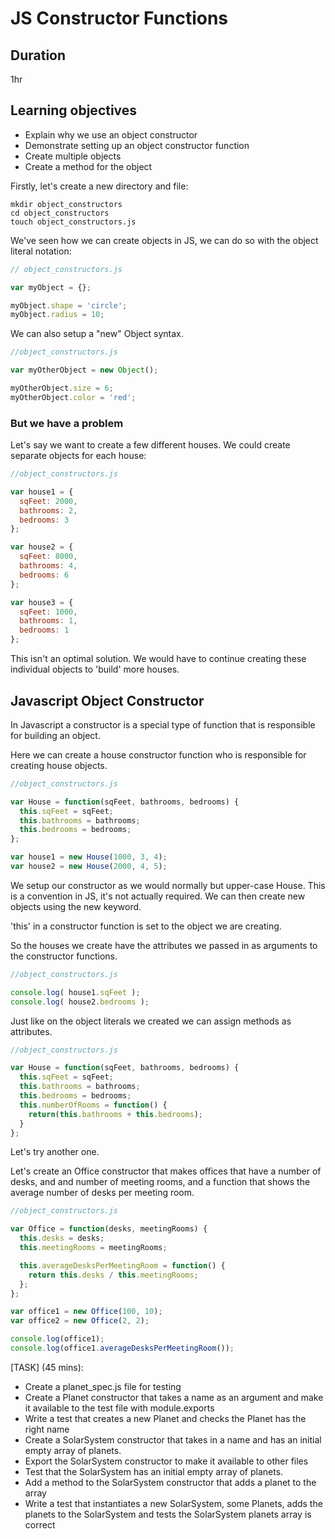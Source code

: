 # JS Constructor Functions

## Duration
1hr

## Learning objectives

- Explain why we use an object constructor
- Demonstrate setting up an object constructor function
- Create multiple objects
- Create a method for the object

Firstly, let's create a new directory and file:

```
mkdir object_constructors
cd object_constructors
touch object_constructors.js
```

We've seen how we can create objects in JS, we can do so with the object literal notation:

```js
// object_constructors.js

var myObject = {};

myObject.shape = 'circle';
myObject.radius = 10;
```
We can also setup a "new" Object syntax.

```js
//object_constructors.js

var myOtherObject = new Object();

myOtherObject.size = 6;
myOtherObject.color = 'red';
```

### But we have a problem

Let's say we want to create a few different houses. We could create separate objects for each house:

```js
//object_constructors.js

var house1 = {
  sqFeet: 2000,
  bathrooms: 2,
  bedrooms: 3
};

var house2 = {
  sqFeet: 8000,
  bathrooms: 4,
  bedrooms: 6
};

var house3 = {
  sqFeet: 1000,
  bathrooms: 1,
  bedrooms: 1
};

```
This isn't an optimal solution. We would have to continue creating these individual objects to 'build' more houses.


## Javascript Object Constructor

In Javascript a constructor is a special type of function that is responsible for building an object.

Here we can create a house constructor function who is responsible for creating house objects.

```js
//object_constructors.js

var House = function(sqFeet, bathrooms, bedrooms) {
  this.sqFeet = sqFeet;
  this.bathrooms = bathrooms;
  this.bedrooms = bedrooms;
};

var house1 = new House(1000, 3, 4);
var house2 = new House(2000, 4, 5);
```

We setup our constructor as we would normally but upper-case House. This is a convention in JS, it's not actually required. We can then create new objects using the new keyword.

'this' in a constructor function is set to the object we are creating.

So the houses we create have the attributes we passed in as arguments to the constructor functions.

```js
//object_constructors.js

console.log( house1.sqFeet );
console.log( house2.bedrooms );
```

Just like on the object literals we created we can assign methods as attributes.

```js
//object_constructors.js

var House = function(sqFeet, bathrooms, bedrooms) {
  this.sqFeet = sqFeet;
  this.bathrooms = bathrooms;
  this.bedrooms = bedrooms;
  this.numberOfRooms = function() {
    return(this.bathrooms + this.bedrooms);
  }
};
```

Let's try another one.

Let's create an Office constructor that makes offices that have a number of desks, and and number of meeting rooms, and a function that shows the average number of desks per meeting room.

```js
//object_constructors.js

var Office = function(desks, meetingRooms) {
  this.desks = desks;
  this.meetingRooms = meetingRooms;

  this.averageDesksPerMeetingRoom = function() {
    return this.desks / this.meetingRooms;
  };
};

var office1 = new Office(100, 10);
var office2 = new Office(2, 2);

console.log(office1);
console.log(office1.averageDesksPerMeetingRoom());
```

[TASK] (45 mins): 

- Create a planet_spec.js file for testing 
- Create a Planet constructor that takes a name as an argument and make it available to the test file with module.exports
- Write a test that creates a new Planet and checks the Planet has the right name
- Create a SolarSystem constructor that takes in a name and has an initial empty array of planets.
- Export the SolarSystem constructor to make it available to other files
- Test that the SolarSystem has an initial empty array of planets.
- Add a method to the SolarSystem constructor that adds a planet to the array
- Write a test that instantiates a new SolarSystem, some Planets, adds the planets to the SolarSystem and tests the SolarSystem planets array is correct
















